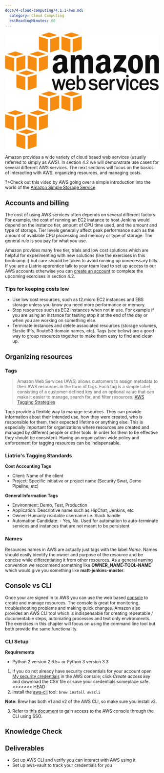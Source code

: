 ```yaml
---
docs/4-cloud-computing/4.1.1-aws.md:
  category: Cloud Computing
  estReadingMinutes: 60
---
```


![Amazon Web Services](img4/aws_light.svg ':size=400px :class=light-mode-img-center')
![Amazon Web Services](img4/aws_dark.svg ':size=400px :class=dark-mode-img-center')

Amazon provides a wide variety of cloud based web services (usually referred to simply as AWS). In section 4.2 we will demonstrate use cases for several different AWS services. The next sections will focus on the basics of interacting with AWS, organizing resources, and managing costs.

?>Check out this video by AWS going over a simple introduction into the world of the [Amazon Simple Storage Service](https://docs.aws.amazon.com/cli/latest/userguide/cli-services-s3.html)

## Accounts and billing

The cost of using AWS services often depends on several different factors. For example, the cost of running an EC2 instance to host Jenkins would depend on the instance tier, amount of CPU time used, and the amount and type of storage. Tier levels generally affect peak performance such as the amount of available CPU processing and memory or type of storage. The general rule is you pay for what you use.

Amazon provides many free tier, trials and low cost solutions which are helpful for experimenting with new solutions (like the exercises in this bootcamp :) but care should be taken to avoid running up unnecessary bills. If you are a Liatrio apprentice talk to your team lead to set up access to our AWS accounts otherwise you can [create an account](https://portal.aws.amazon.com/billing/signup) to complete the upcoming exercises in section 4.2.

### Tips for keeping costs low

- Use low cost resources, such as t2.micro EC2 instances and EBS storage unless you know you need more performance or memory.
- Stop resources such as EC2 instances when not in use. For example if you are using an instance for testing stop it at the end of the day or when you are working on something else.
- Terminate instances and delete associated resources (storage volumes, Elastic IP's, Route53 domain names, etc). Tags (see below) are a good way to group resources together to make them easy to find and clean up.

## Organizing resources

### Tags

> Amazon Web Services (AWS) allows customers to assign metadata to their AWS resources in the form of tags. Each tag is a simple label consisting of a customer-defined key and an optional value that can make it easier to manage, search for, and filter resources. [AWS Tagging Strategies](https://docs.aws.amazon.com/whitepapers/latest/tagging-best-practices/tagging-best-practices.html)

Tags provide a flexible way to manage resources. They can provide information about their intended use, how they were created, who is responsible for them, their expected lifetime or anything else. This is especially important for organizations where resources are created and managed by different people or other tools. In order for them to be effective they should be consistent. Having an organization-wide policy and enforcement for tagging resources can be indispensable.

### Liatrio's Tagging Standards

**Cost Accounting Tags**

- Client: Name of the client
- Project: Specific initiative or project name (Security Swat, Demo Pipeline, etc)

**General Information Tags**

- Environment: Demo, Test, Production
- Application: Descriptive name such as HipChat, Jenkins, etc
- Owner: Humanly readable username i.e. Slack handle
- Automation Candidate: - Yes, No. Used for automation to auto-terminate services and instances that are not meant to be persistent

### Names

Resources names in AWS are actually just tags with the label *Name*. Names should easily identify the owner and purpose of the resource and be concise while differentiating it from other resources. As a general naming convention we recommend something like **OWNER_NAME-TOOL-NAME** which would give you something like **matt-jenkins-master**.

## Console vs CLI

Once your are signed in to AWS you can use the web based [console](https://console.aws.amazon.com/) to create and manage resources. The console is great for monitoring, troubleshooting problems and making quick changes. Amazon also provides an AWS CLI tool which is indispensable for creating repeatable / documentable steps, automating processes and text only environments. The exercises in this chapter will focus on using the command line tool but both provide the same functionality.

### CLI Setup

**Requirements**

- Python 2 version 2.6.5+ or Python 3 version 3.3

1. If you do not already have security credentials for your account open [My security credentials](https://console.aws.amazon.com/iam/home?#/security_credentials) in the AWS console; click *Create access key* and download the CSV file or save your credentials someplace safe.
<<<<<<< HEAD
2. Install the [aws-cli](https://docs.aws.amazon.com/cli/latest/userguide/cli-chap-welcome.html) tool: `brew install awscli`

**Note:** Brew has both v1 and v2 of the AWS CLI, so make sure you install v2.

3. Refer to [this document](https://vigilant-adventure-p83913k.pages.github.io/end_user/onboarding/) to gain access to the AWS console through the CLI using SSO.

## Knowledge Check

<div class="quizdown">
  <div id="chapter-4/4.1.1/aws-quiz.js"></div>
</div>

## Deliverables

- Set up AWS CLI and verify you can interact with AWS using it
- Set up aws-vault to track your credentials for you
